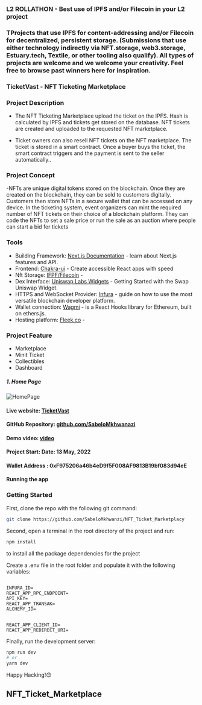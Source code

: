 ### L2 ROLLATHON - Best use of IPFS and/or Filecoin in your L2 project


### TProjects that use IPFS for content-addressing and/or Filecoin for decentralized, persistent storage. (Submissions that use either technology indirectly via NFT.storage, web3.storage, Estuary.tech, Textile, or other tooling also qualify). All types of projects are welcome and we welcome your creativity. Feel free to browse past winners here for inspiration.

<!-- [HERE](https://gitcoin.co/issue/transak/transak-sdk/11/100028820) -->

### TicketVast - NFT Ticketing Marketplace

### Project Description

- The NFT Ticketing Marketplace upload the ticket on the IPFS. Hash is calculated by IPFS and tickets get stored on the database. NFT tickets are created and uploaded to the requested NFT marketplace.

- Ticket owners can also resell NFT tickets on the NFT marketplace. The ticket is stored in a smart contract. Once a buyer buys the ticket, the smart contract triggers and the payment is sent to the seller automatically..

### Project Concept

-NFTs are unique digital tokens stored on the blockchain. Once they are created on the blockchain, they can be sold to customers digitally. Customers then store NFTs in a secure wallet that can be accessed on any device.
In the ticketing system, event organizers can mint the required number of NFT tickets on their choice of a blockchain platform. They can code the NFTs to set a sale price or run the sale as an auction where people can start a bid for tickets

### Tools

- Building Framework: [Next.js Documentation](https://nextjs.org/docs) - learn about Next.js features and API.
- Frontend: [Chakra-ui](https://chakra-ui.com/) - Create accessible React apps with speed
- Nft Storage: [IFPF/Filecoin]() - 
- Dex Interface: [Uniswap Labs Widgets](https://docs.uniswap.org/sdk/widgets/swap-widget) - Getting Started with the Swap Uniswap Widget.
- HTTPS and WebSocket Provider: [Infura](https://docs.infura.io/infura/networks/ethereum) - guide on how to use the most versatile blockchain developer platform.
- Wallet connection: [Wagmi](https://wagmi-xyz.vercel.app/) - is a React Hooks library for Ethereum, built on ethers.js.
- Hosting platform: [Fleek.co]() - 

### Project Feature

- Marketplace
- Minit Ticket
- Collectibles
- Dashboard

##### 1. Home Page

![HomePage]()

#### Live website: [TicketVast]()

#### GitHub Repository: [github.com/SabeloMkhwanazi](https://github.com/SabeloMkhwanzi/NFT_Ticket_Marketplac)

#### Demo video: [video]()

#### Project Start: Date: 13 May, 2022

#### Wallet Address : 0xF975206a46b4eD9f5F008AF9813B19bf083d94eE

#### Running the app

### Getting Started

First, clone the repo with the following git command:

```bash
git clone https://github.com/SabeloMkhwanzi/NFT_Ticket_Marketplacy
```

Second, open a terminal in the root directory of the project and run:

```bash
npm install
```

to install all the package dependencies for the project

Create a .env file in the root folder and populate it with the following variables:

```

INFURA_ID=
REACT_APP_RPC_ENDPOINT=
API_KEY=
REACT_APP_TRANSAK=
ALCHEMY_ID=


REACT_APP_CLIENT_ID=
REACT_APP_REDIRECT_URI=

```

Finally, run the development server:

```bash
npm run dev
# or
yarn dev
```

Happy Hacking!😊

## NFT_Ticket_Marketplace
